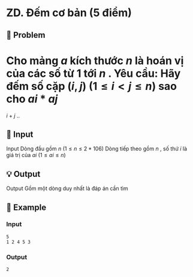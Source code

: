 # ZD. Đếm cơ bản (5 điểm)

## 📖 Problem

Cho mảng
$a$
kích thước
$n$
là hoán vị của các số từ
$1$
tới
$n$
.
Yêu cầu:
Hãy đếm số cặp
$(i,j)$
$(1 ≤i<j≤n)$
sao cho
$ai$
*
$aj$
=
$i$
+
$j$
..


## 🧩 Input

Input
Dòng đầu gồm
$n$
$(1 ≤n≤ 2 * 106)$
Dòng tiếp theo gồm
$n$
, số thứ
$i$
là giá trị của
$ai$
$(1 ≤ai≤n)$


## 💡 Output

Output
Gồm một dòng duy nhất là đáp án cần tìm


## 🧠 Example

### Input

```text
5
1 2 4 5 3
```

### Output

```text
2
```


